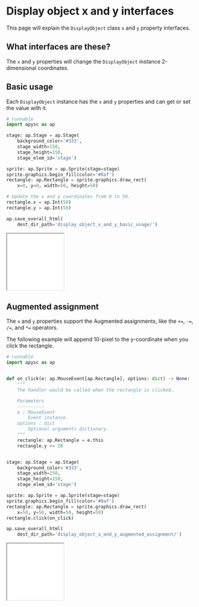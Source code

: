# Display object x and y interfaces

This page will explain the `DisplayObject` class `x` and `y` property interfaces.

## What interfaces are these?

The `x` and `y` properties will change the `DisplayObject` instance 2-dimensional coordinates.

## Basic usage

Each `DisplayObject` instance has the `x` and `y` properties and can get or set the value with it.

```py
# runnable
import apysc as ap

stage: ap.Stage = ap.Stage(
    background_color='#333',
    stage_width=150,
    stage_height=150,
    stage_elem_id='stage')

sprite: ap.Sprite = ap.Sprite(stage=stage)
sprite.graphics.begin_fill(color='#0af')
rectangle: ap.Rectangle = sprite.graphics.draw_rect(
    x=0, y=0, width=50, height=50)

# Update the x and y coordinates from 0 to 50.
rectangle.x = ap.Int(50)
rectangle.y = ap.Int(50)

ap.save_overall_html(
    dest_dir_path='display_object_x_and_y_basic_usage/')
```

<iframe src="static/display_object_x_and_y_basic_usage/index.html" width="150" height="150"></iframe>

## Augmented assignment

The `x` and `y` properties support the Augmented assignments, like the `+=`, `-=`, `/=`, and `*=` operators.

The following example will append 10-pixel to the y-coordinate when you click the rectangle.

```py
# runnable
import apysc as ap


def on_click(e: ap.MouseEvent[ap.Rectangle], options: dict) -> None:
    """
    The handler would be called when the rectangle is clicked.

    Parameters
    ----------
    e : MouseEvent
        Event instance.
    options : dict
        Optional arguments dictionary.
    """
    rectangle: ap.Rectangle = e.this
    rectangle.y += 10


stage: ap.Stage = ap.Stage(
    background_color='#333',
    stage_width=150,
    stage_height=150,
    stage_elem_id='stage')

sprite: ap.Sprite = ap.Sprite(stage=stage)
sprite.graphics.begin_fill(color='#0af')
rectangle: ap.Rectangle = sprite.graphics.draw_rect(
    x=50, y=50, width=50, height=50)
rectangle.click(on_click)

ap.save_overall_html(
    dest_dir_path='display_object_x_and_y_augmented_assignment/')
```

<iframe src="static/display_object_x_and_y_augmented_assignment/index.html" width="150" height="150"></iframe>
